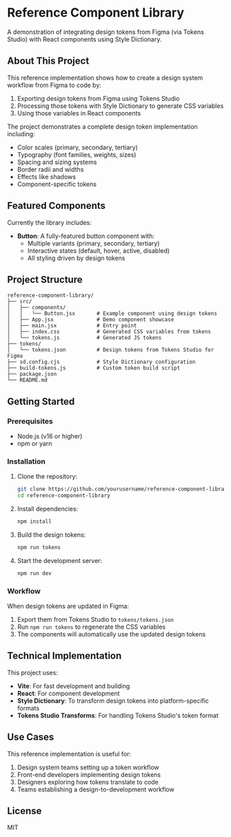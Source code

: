 # Reference Component Library

A demonstration of integrating design tokens from Figma (via Tokens Studio) with React components using Style Dictionary.

## About This Project

This reference implementation shows how to create a design system workflow from Figma to code by:

1. Exporting design tokens from Figma using Tokens Studio
2. Processing those tokens with Style Dictionary to generate CSS variables
3. Using those variables in React components

The project demonstrates a complete design token implementation including:

- Color scales (primary, secondary, tertiary)
- Typography (font families, weights, sizes)
- Spacing and sizing systems
- Border radii and widths
- Effects like shadows
- Component-specific tokens

## Featured Components

Currently the library includes:

- **Button**: A fully-featured button component with:
  - Multiple variants (primary, secondary, tertiary)
  - Interactive states (default, hover, active, disabled)
  - All styling driven by design tokens

## Project Structure

```
reference-component-library/
├── src/
│   ├── components/
│   │   └── Button.jsx       # Example component using design tokens
│   ├── App.jsx              # Demo component showcase
│   ├── main.jsx             # Entry point
│   ├── index.css            # Generated CSS variables from tokens
│   └── tokens.js            # Generated JS tokens
├── tokens/
│   └── tokens.json          # Design tokens from Tokens Studio for Figma
├── sd.config.cjs            # Style Dictionary configuration
├── build-tokens.js          # Custom token build script
├── package.json
└── README.md
```

## Getting Started

### Prerequisites

- Node.js (v16 or higher)
- npm or yarn

### Installation

1. Clone the repository:
   ```bash
   git clone https://github.com/yourusername/reference-component-library.git
   cd reference-component-library
   ```

2. Install dependencies:
   ```bash
   npm install
   ```

3. Build the design tokens:
   ```bash
   npm run tokens
   ```

4. Start the development server:
   ```bash
   npm run dev
   ```

### Workflow

When design tokens are updated in Figma:

1. Export them from Tokens Studio to `tokens/tokens.json`
2. Run `npm run tokens` to regenerate the CSS variables
3. The components will automatically use the updated design tokens

## Technical Implementation

This project uses:

- **Vite**: For fast development and building
- **React**: For component development
- **Style Dictionary**: To transform design tokens into platform-specific formats
- **Tokens Studio Transforms**: For handling Tokens Studio's token format

## Use Cases

This reference implementation is useful for:

1. Design system teams setting up a token workflow
2. Front-end developers implementing design tokens
3. Designers exploring how tokens translate to code
4. Teams establishing a design-to-development workflow

## License

MIT